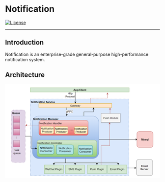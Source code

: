 # Notification
[![License](http://img.shields.io/badge/license-apache%20v2-blue.svg)](https://github.com/KubeSphere/KubeSphere/blob/master/LICENSE)

----

## Introduction
Notification is an enterprise-grade general-purpose high-performance notification system. 

## Architecture

![Architecture](doc/images/notification.png)
